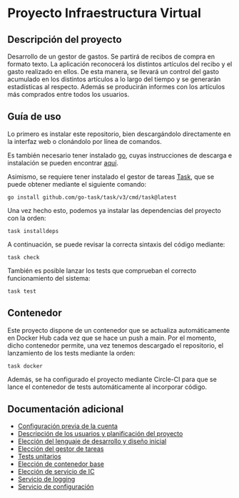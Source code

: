 # Proyecto Infraestructura Virtual

## Descripción del proyecto

Desarrollo de un gestor de gastos. Se partirá de recibos de compra en formato texto. La aplicación reconocerá los distintos artículos del recibo y el gasto realizado en ellos. De esta manera, se llevará un control del gasto acumulado en los distintos artículos a lo largo del tiempo y se generarán estadísticas al respecto. Además se producirán informes con los artículos más comprados entre todos los usuarios.

## Guía de uso

Lo primero es instalar este repositorio, bien descargándolo directamente en la interfaz web o clonándolo por línea de comandos.

Es también necesario tener instalado [go](https://golang.org/), cuyas instrucciones de descarga e instalación se pueden encontrar [aquí](https://golang.org/doc/install).

Asimismo, se requiere tener instalado el gestor de tareas [Task](https://taskfile.dev/#/), que se puede obtener mediante el siguiente comando:

```shell
go install github.com/go-task/task/v3/cmd/task@latest
```

Una vez hecho esto, podemos ya instalar las dependencias del proyecto con la orden:
```shell
task installdeps
```
A continuación, se puede revisar la correcta sintaxis del código mediante:
```shell
task check
```
También es posible lanzar los tests que comprueban el correcto funcionamiento del sistema:
```shell
task test
```

## Contenedor

Este proyecto dispone de un contenedor que se actualiza automáticamente en Docker Hub cada vez que se hace un push a main. Por el momento, dicho contenedor permite, una vez tenemos descargado el repositorio, el lanzamiento de los tests mediante la orden:
```
task docker
```
Además, se ha configurado el proyecto mediante Circle-CI para que se lance el contenedor de tests automáticamente al incorporar código.

## Documentación adicional

- [Configuración previa de la cuenta](docs/objetivo_0.md)
- [Descripción de los usuarios y planificación del proyecto](docs/objetivo_1.md)
- [Elección del lenguaje de desarrollo y diseño inicial](docs/objetivo_2.md)
- [Elección del gestor de tareas](docs/objetivo_3.md)
- [Tests unitarios](docs/objetivo_4.md)
- [Elección de contenedor base](docs/objetivo_5.md)
- [Elección de servicio de IC](docs/objetivo_6.md)
- [Servicio de logging](docs/objetivo_7.md)
- [Servicio de configuración](docs/objetivo_7.md#Servicio-de-configuración)